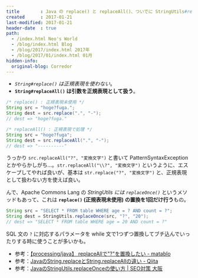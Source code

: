 ```yaml
---
title        : Java の replace() と replaceAll()、ついでに StringUtils#replaceOnce()
created      : 2017-01-21
last-modified: 2017-01-21
header-date  : true
path:
  - /index.html Neo's World
  - /blog/index.html Blog
  - /blog/2017/index.html 2017年
  - /blog/2017/01/index.html 01月
hidden-info:
  original-blog: Corredor
---
```


- _`String#replace()` は正規表現を使わない_。
- **`String#replaceAll()` は引数を正規表現として扱う**。

```java
/* replace() : 正規表現未使用 */
String src = "hoge?fuga.";
String dest = src.replace(".", "-");
// dest => "hoge?fuga."

/* replaceAll() : 正規表現で処理 */
String src = "hoge?fuga";
String dest = src.replaceAll(".", "-");
// dest => "----------"
```

うっかり `src.replaceAll("?", "変換文字")` と書いて PatternSyntaxException とかやらかしがち…。`str.replaceAll("\\?", "変換文字")` というように、エスケープしてやれば良いが、基本は `str.replace("?", "変換文字")` と、正規表現として扱わない方を使えば良い。

んで、Apache Commons Lang の _StringUtils には `replaceOnce()`_ というメソッドもあって、これは **`replace()` (正規表現未使用) の置換を1回だけ行う**もの。

```java
String src = "SELECT * FROM table WHERE age = ? AND count = ?";
String dest = StringUtils.replaceOnce(src, "?", "20");
// dest => "SELECT * FROM table WHERE age = 20 AND count = ?"
```

SQL 文の `?` に対応するパラメータを while 文で1つずつ置換してブチ込んでいったりする時に使うことが多いかも。

- 参考：[【processing/java】 replaceAllで"?"を置換したい - matablo](http://matatsuna.hatenablog.com/entry/2015/12/28/162218)
- 参考：[JavaのString.replaceとString.replaceAllの違い - Qiita](http://qiita.com/sckm/items/49843939cd306d462a09)
- 参考：[JavaのStringUtils.replaceOnceの使い方 | SEO対策 大阪](http://confrage.jp/java%E3%81%AEstringutils-replaceonce%E3%81%AE%E4%BD%BF%E3%81%84%E6%96%B9/)
